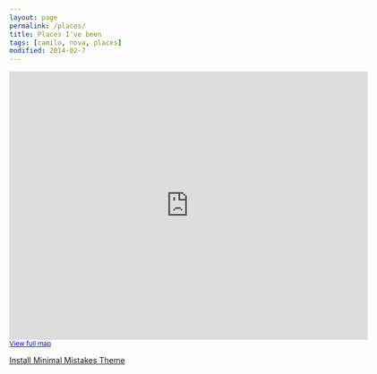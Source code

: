 ```yaml
---
layout: page
permalink: /places/
title: Places I've been
tags: [camilo, nova, places]
modified: 2014-02-7
---
```


<iframe width="640" height="480" frameborder="0" scrolling="no" marginheight="0" marginwidth="0" src="https://www.google.com/maps/ms?msa=0&amp;msid=217524773836339260183.0004e20f4588750fa3f01&amp;ie=UTF8&amp;t=p&amp;ll=28.690588,-95.009766&amp;spn=36.556799,56.25&amp;z=4&amp;output=embed"></iframe>
<br />
<small><a href="https://www.google.com/maps/ms?msa=0&amp;msid=217524773836339260183.0004e20f4588750fa3f01&amp;ie=UTF8&amp;t=p&amp;ll=28.690588,-95.009766&amp;spn=36.556799,56.25&amp;z=4&amp;source=embed" style="color:#0000FF;text-align:left">View full map</a></small>

<a markdown="0" href="{{ site.url }}/theme-setup" class="btn">Install Minimal Mistakes Theme</a>

